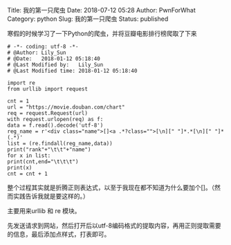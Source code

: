 Title: 我的第一只爬虫
Date: 2018-07-12 05:28
Author: PwnForWhat
Category: python
Slug: 我的第一只爬虫
Status: published

寒假的时候学习了一下Python的爬虫，并将豆瓣电影排行榜爬取了下来

``` {.EnlighterJSRAW enlighter-language="python"}
# -*- coding: utf-8 -*-
# @Author: Lily_Sun
# @Date:   2018-01-12 05:18:40
# @Last Modified by:   Lily_Sun
# @Last Modified time: 2018-01-12 05:18:40

import re
from urllib import request

cnt = 1
url = "https://movie.douban.com/chart"
req = request.Request(url)
with request.urlopen(req) as f:
data = f.read().decode('utf-8')
reg_name = r'<div class="name">[]<a .*?class="">[\n][" "]*.*[\n][" "]*(.*)'
list = (re.findall(reg_name,data))
print("rank"+"\t\t"+"name")
for x in list:
print(cnt,end="\t\t\t")
print(x)
cnt = cnt + 1
```

整个过程其实就是折腾正则表达式，以至于我现在都不知道为什么要加个\[\]。（然而实践告诉我就是要这样的。）

主要用来urllib 和 re 模块。

先发送请求到网站，然后打开后以utf-8编码格式的提取内容，再用正则提取需要的信息，最后添加点样式，打表即可。
